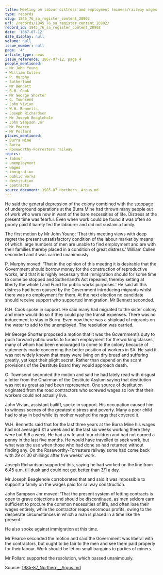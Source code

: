 ```yaml
---
title: Meeting on labour distress and employment (miners/railway wages)
type: records
slug: 1845_76_sa_register_content_20902
url: /records/1845_76_sa_register_content_20902/
record_id: 1845_76_sa_register_content_20902
date: '1867-07-12'
date_display: null
volume: null
issue_number: null
page: '4'
article_type: news
issue_reference: 1867-07-12, page 4
people_mentioned:
- Mr John Young
- William Cullen
- P. Murphy
- Sutherland
- Mr Bennett
- R.H. Cook
- Mr George Shorter
- G. Townsend
- John Vivian
- W.H. Bennetts
- Joseph Richardson
- Mr Joseph Beaglehole
- John Sampson Jnr
- Mr Pearce
- Mr Pollard
places_mentioned:
- Burra Mine
- Burra
- Roseworthy-Forresters railway
topics:
- labour
- unemployment
- wages
- immigration
- public works
- destitution
- contracts
source_document: 1985-87_Northern__Argus.md
---
```


He said the general depression of the colony combined with the stoppage of underground operations at the Burra Mine had thrown many people out of work who were now in want of the bare necessities of life.  Distress at the present time was fearful.  Even when work could be found it was often so poorly paid it barely fed the labourer and did not sustain a family.

The first motion by Mr John Young: ‘That this meeting views with deep regret the present unsatisfactory condition of the labour market by means of which large numbers of men are unable to find employment and are with their families thereby placed in a condition of great distress.’  William Cullen seconded and it was carried unanimously.

P. Murphy moved: ‘That in the opinion of this meeting it is desirable that the Government should borrow money for the construction of reproductive works, and that it is highly necessary that immigration should for some time to come be stopped and Sutherland’s Act repealed, thereby setting at liberty the whole Land Fund for public works purposes.’  He said all this distress had been caused by the Government introducing migrants whilst there was no employment for them.  At the next election no candidate should receive support who supported immigration.  Mr Bennett seconded.

R.H. Cook spoke in support.  He said many had migrated to the sister colony and more would do so if they could pay the transit expenses.  There was no inducement to stay in Burra.  Even now there was a shipload of migrants on the water to add to the unemployed.  The resolution was carried.

Mr George Shorter proposed a motion that it was the Government’s duty to push forward public works to furnish employment for the working classes, many of whom had been encouraged to come to the colony because of statements made concerning the better position of workers in SA.  He said it was not widely known that many were living on dry bread and suffering greatly, yet kept their plight secret.  Rather than depend on the scant provisions of the Destitute Board they would approach death.

G. Townsend seconded the motion and said he had lately read with disgust a letter from the Chairman of the Destitute Asylum saying that destitution was not as great as had been represented.  One source of destitution originated from the road contractors who screwed wages so low that their workers could not actually live.

John Vivian, assistant bailiff, spoke in support.  His occupation caused him to witness scenes of the greatest distress and poverty.  Many a poor child had to stay in bed while its mother washed the rags that covered it.

W.H. Bennetts said that for the last three years at the Burra Mine his wages had not averaged £1 a week and in the last six weeks working there they were but 9.6 a week.  He had a wife and four children and had not earned a penny in the last five months.  He would have travelled to seek work, but what was the use when those who had done so had returned without finding any.  On the Roseworthy-Forresters railway some had come back with 29 or 30 shillings after five weeks’ work.

Joseph Richardson supported this, saying he had worked on the line from 6.45 a.m. till dusk and could not get better than 3/1 a day.

Mr Joseph Beaglehole corroborated that and said it was impossible to support a family on the wages paid for railway construction.

John Sampson Jnr moved: ‘That the present system of letting contracts is open to grave objections and should be discontinued, as men seldom earn sufficient to procure the common necessities of life, and often lose their wages entirely, while the contractor reaps enormous profits, owing to the desperate circumstances in which a man is placed in a time like the present.’

He also spoke against immigration at this time.

Mr Pearce seconded the motion and said the Government was liberal with the contractors, but ought to be fair to the men and see them paid properly for their labour.  Work should be let on small bargains to parties of miners.

Mr Pollard supported the resolution, which passed unanimously.

Source: [1985-87_Northern__Argus.md](/downloads/markdown/1985-87_Northern__Argus.md)
